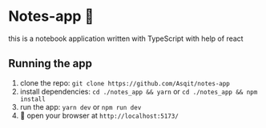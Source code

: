 # Notes-app 📓

this is a notebook application written with TypeScript with help of react

## Running the app
1. clone the repo: `git clone https://github.com/Asqit/notes-app`
2. install dependencies: `cd ./notes_app && yarn` or `cd ./notes_app && npm install`
3. run the app: `yarn dev` or `npm run dev`
4. 🎉 open your browser at `http://localhost:5173/`
